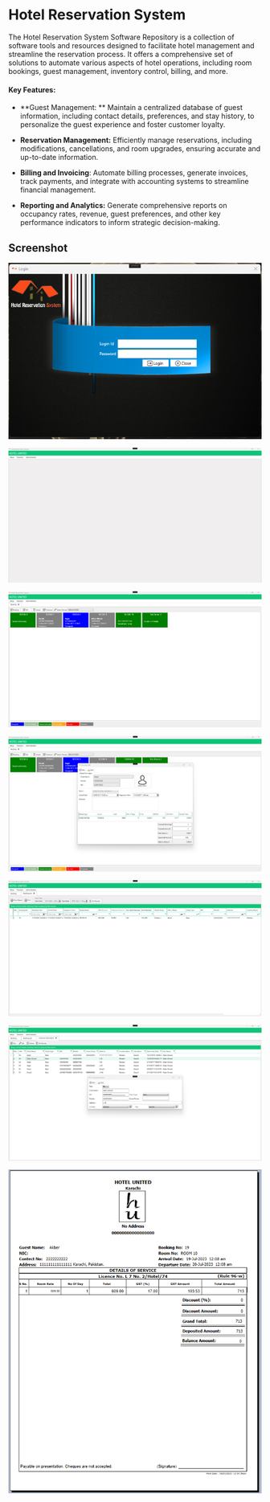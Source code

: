 # Hotel Reservation System

The Hotel Reservation System Software Repository is a collection of software tools and resources designed to facilitate hotel management and streamline the reservation process. It offers a comprehensive set of solutions to automate various aspects of hotel operations, including room bookings, guest management, inventory control, billing, and more.

####  Key Features:
- **Guest Management: ** Maintain a centralized database of guest information, including contact details, preferences, and stay history, to personalize the guest experience and foster customer loyalty.

- **Reservation Management:** Efficiently manage reservations, including modifications, cancellations, and room upgrades, ensuring accurate and up-to-date information.

- **Billing and Invoicing**: Automate billing processes, generate invoices, track payments, and integrate with accounting systems to streamline financial management.

- **Reporting and Analytics:** Generate comprehensive reports on occupancy rates, revenue, guest preferences, and other key performance indicators to inform strategic decision-making.

## Screenshot
[![Login](ScreenShots/Login.png "Login")](ScreenShots/Login.png "Login")

[![MainScreen](ScreenShots/MainScreen.png "MainScreen")](ScreenShots/MainScreen.png "MainScreen")

[![Room Booking Dashboard](ScreenShots/RoomBooking.png "Room Booking Dashboard")](ScreenShots/RoomBooking.png "Room Booking Dashboard")

[![Room Booking](ScreenShots/RoomBookingSetup.png "Room Booking")](ScreenShots/RoomBookingSetup.png "Room Booking")

[![Booking List](ScreenShots/BookingList.png "Booking List")](ScreenShots/BookingList.png "Booking List")

[![ClientInformation](ScreenShots/ClientInformation.png "ClientInformation")](ScreenShots/ClientInformation.png "ClientInformation")

[![Report.png](ScreenShots/Report.png "Report.png")](ScreenShots/Report.png "Report.png")
